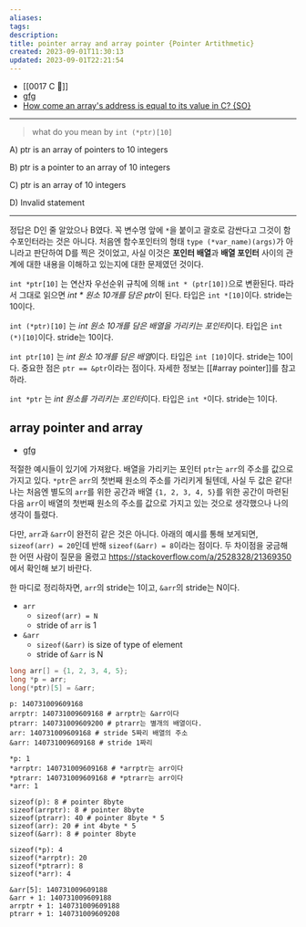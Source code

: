 ```yaml
---
aliases: 
tags: 
description:
title: pointer array and array pointer {Pointer Artithmetic}
created: 2023-09-01T11:30:13
updated: 2023-09-01T22:21:54
---
```

- [[0017 C 🍎]]
- [gfg](https://www.geeksforgeeks.org/pointer-array-array-pointer/)
- [How come an array's address is equal to its value in C? {SO}](https://stackoverflow.com/questions/2528318/how-come-an-arrays-address-is-equal-to-its-value-in-c)
___

> what do you mean by `int (*ptr)[10]`

A) ptr is an array of pointers to 10 integers

B) ptr is a pointer to an array of 10 integers

C) ptr is an array of 10 integers

D) Invalid statement

___

정답은 D인 줄 알았으나 B였다. 꼭 변수명 앞에 `*`을 붙이고 괄호로 감싼다고 그것이 함수포인터라는 것은 아니다. 처음엔 함수포인터의 형태 `type (*var_name)(args)`가 아니라고 판단하여 D를 찍은 것이었고, 사실 이것은 **포인터 배열**과 **배열 포인터** 사이의 관계에 대한 내용을 이해하고 있는지에 대한 문제였던 것이다. 

`int *ptr[10]` 는 연산자 우선순위 규칙에 의해 `int * (ptr[10])`으로 변환된다. 따라서 그대로 읽으면 *int * 원소 10개를 담은 ptr*이 된다. 타입은 `int *[10]`이다. stride는 10이다.

`int (*ptr)[10]` 는 *int 원소 10개를 담은 배열을 가리키는 포인터*이다. 타입은 `int (*)[10]`이다. stride는 10이다.

`int ptr[10]` 는 *int 원소 10개를 담은 배열*이다. 타입은 `int [10]`이다. stride는 10이다. 중요한 점은 `ptr == &ptr`이라는 점이다. 자세한 정보는 [[#array pointer]]를 참고하라.

`int *ptr` 는 *int 원소를 가리키는 포인터*이다. 타입은 `int *`이다. stride는 1이다.

## array pointer and array

- [gfg](https://www.geeksforgeeks.org/pointer-array-array-pointer/)

적절한 예시들이 있기에 가져왔다. 배열을 가리키는 포인터 `ptr`는 `arr`의 주소를 값으로 가지고 있다. `*ptr`은 `arr`의 첫번째 원소의 주소를 가리키게 될텐데, 사실 두 값은 같다! 나는 처음엔 별도의 `arr`를 위한 공간과 배열 `{1, 2, 3, 4, 5}`를 위한 공간이 마련된 다음 `arr`이 배열의 첫번째 원소의 주소를 값으로 가지고 있는 것으로 생각했으나 나의 생각이 틀렸다.

다만, `arr`과 `&arr`이 완전히 같은 것은 아니다. 아래의 예시를 통해 보게되면, `sizeof(arr) = 20`인데 반해 `sizeof(&arr) = 8`이라는 점이다. 두 차이점을 궁금해 한 어떤 사람이 질문을 올렸고 <https://stackoverflow.com/a/2528328/21369350> 에서 확인해 보기 바란다.

한 마디로 정리하자면, `arr`의 stride는 1이고, `&arr`의 stride는 N이다.

- `arr`
	- `sizeof(arr) = N`
	- stride of `arr` is 1
- `&arr`
	- `sizeof(&arr)` is size of type of element
	- stride of `&arr` is N

```c
long arr[] = {1, 2, 3, 4, 5};
long *p = arr;
long(*ptr)[5] = &arr;
```

```
p: 140731009609168
arrptr: 140731009609168 # arrptr는 &arr이다
ptrarr: 140731009609200 # ptrarr는 별개의 배열이다.
arr: 140731009609168 # stride 5짜리 배열의 주소
&arr: 140731009609168 # stride 1짜리 

*p: 1
*arrptr: 140731009609168 # *arrptr는 arr이다
*ptrarr: 140731009609168 # *ptrarr는 arr이다
*arr: 1

sizeof(p): 8 # pointer 8byte
sizeof(arrptr): 8 # pointer 8byte
sizeof(ptrarr): 40 # pointer 8byte * 5
sizeof(arr): 20 # int 4byte * 5
sizeof(&arr): 8 # pointer 8byte

sizeof(*p): 4
sizeof(*arrptr): 20
sizeof(*ptrarr): 8
sizeof(*arr): 4

&arr[5]: 140731009609188
&arr + 1: 140731009609188
arrptr + 1: 140731009609188
ptrarr + 1: 140731009609208
```
